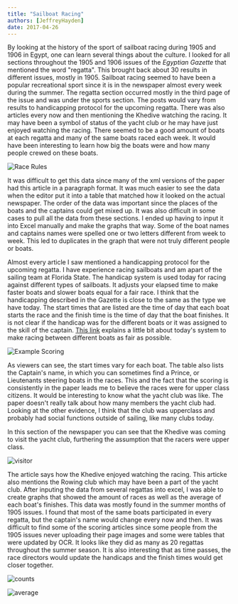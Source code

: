 ```yaml
---
title: "Sailboat Racing"
authors: [JeffreyHayden]
date: 2017-04-26
---
```

By looking at the history of the sport of sailboat racing during 1905 and 1906 in Egypt, one can learn several things about the culture. I looked for all sections throughout the 1905 and 1906 issues of the *Egyptian Gazette* that mentioned the word "regatta". This brought back about 30 results in different issues, mostly in 1905. Sailboat racing seemed to have been a popular recreational sport since it is in the newspaper almost every week during the summer. The regatta section occurred mostly in the third page of the issue and was under the sports section. The posts would vary from results to handicapping protocol for the upcoming regatta. There was also articles every now and then mentioning the Khedive watching the racing. It may have been a symbol of status of the yacht club or he may have just enjoyed watching the racing. There seemed to be a good amount of boats at each regatta and many of the same boats raced each week. It would have been interesting to learn how big the boats were and how many people crewed on these boats.

![Race Rules](hayden-race_rules.png)

It was difficult to get this data since many of the xml versions of the paper had this article in a paragraph format. It was much easier to see the data when the editor put it into a table that matched how it looked on the actual newspaper. The order of the data was important since the places of the boats and the captains could get mixed up. It was also difficult in some cases to pull all the data from these sections. I ended up having to input it into Excel manually and make the graphs that way. Some of the boat names and captains names were spelled one or two letters different from week to week. This led to duplicates in the graph that were not truly different people or boats.

Almost every article I saw mentioned a handicapping protocol for the upcoming regatta. I have experience racing sailboats and am apart of the sailing team at Florida State. The handicap system is used today for racing against different types of sailboats. It adjusts your elapsed time to make faster boats and slower boats equal for a fair race. I think that the handicapping described in the Gazette is close to the same as the type we have today. The start times that are listed are the time of day that each boat starts the race and the finish time is the time of day that the boat finishes. It is not clear if the handicap was for the different boats or it was assigned to the skill of the captain. [This link](http://www.sailing.org/classesandequipment/offshore/ratings_and_handicap_systems.php) explains a little bit about today's system to make racing between different boats as fair as possible.

![Example Scoring](hayden-scoring.png)

As viewers can see, the start times vary for each boat. The table also lists the Captain's name, in which you can sometimes find a Prince, or Lieutenants steering boats in the races. This and the fact that the scoring is consistently in the paper leads me to believe the races were for upper class citizens. It would be interesting to know what the yacht club was like. The paper doesn't really talk about how many members the yacht club had. Looking at the other evidence, I think that the club was upperclass and probably had social functions outside of sailing, like many clubs today.

In this section of the newspaper you can see that the Khedive was coming to visit the yacht club, furthering the assumption that the racers were upper class.

![visitor](hayden-visitor.png)

The article says how the Khedive enjoyed watching the racing. This articke also mentions the Rowing club which may have been a part of the yacht club. After inputing the data from several regattas into excel, I was able to create graphs that showed the amount of races as well as the average of each boat's finishes. This data was mostly found in the summer months of 1905 issues. I found that most of the same boats participated in every regatta, but the captain's name would change every now and then. It was difficult to find some of the scoring articles since some people from the 1905 issues never uploading their page images and some were tables that were updated by OCR. It looks like they did as many as 20 regattas throughout the summer season. It is also interesting that as time passes, the race directors would update the handicaps and the finish times would get closer together.

![counts](hayden-counts.png)

![average](hayden-average.png)
